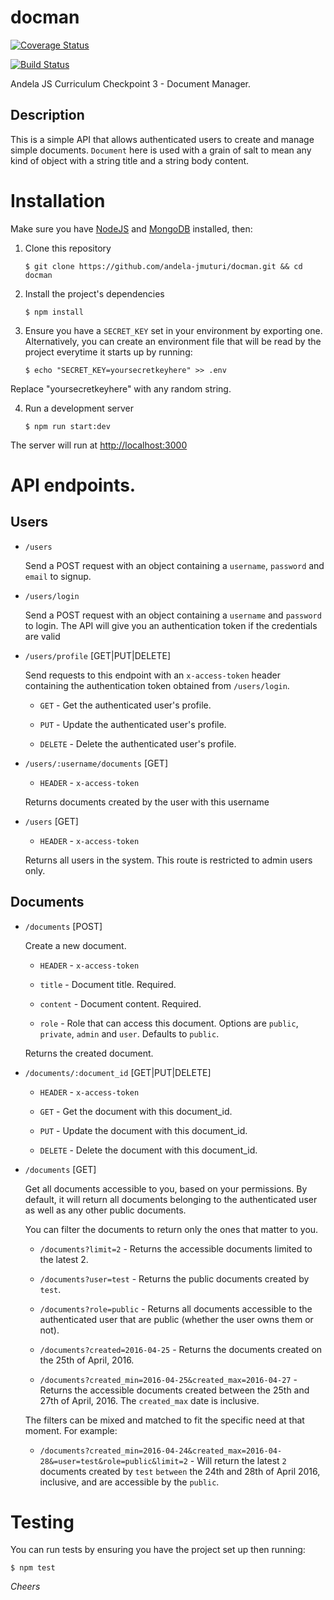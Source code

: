 # docman

[![Coverage Status](https://coveralls.io/repos/github/andela-jmuturi/docman/badge.svg?branch=master)](https://coveralls.io/github/andela-jmuturi/docman?branch=master)

[![Build Status](https://travis-ci.org/andela-jmuturi/docman.svg?branch=master)](https://travis-ci.org/andela-jmuturi/docman)

Andela JS Curriculum Checkpoint 3 - Document Manager.

## Description
This is a simple API that allows authenticated users to create and manage
simple documents. `Document` here is used with a grain of salt to mean any kind
of object with a string title and a string body content.

# Installation
Make sure you have [NodeJS](https://nodejs.org/en/download/) and [MongoDB](https://docs.mongodb.org/manual/installation/) installed, then:

1. Clone this repository
    ```
    $ git clone https://github.com/andela-jmuturi/docman.git && cd docman
    ```
2. Install the project's dependencies
    ```
    $ npm install
    ```
3. Ensure you have a `SECRET_KEY` set in your environment by exporting one.
Alternatively, you can create an environment file that will be read by the
project everytime it starts up by running:
    ```
    $ echo "SECRET_KEY=yoursecretkeyhere" >> .env
    ```
Replace "yoursecretkeyhere" with any random string.

4. Run a development server
    ```
    $ npm run start:dev
    ```
The server will run at [http://localhost:3000](http://localhost:3000)

# API endpoints.

## Users

* `/users`

    Send a POST request with an object containing a `username`, `password` and
    `email` to signup.

* `/users/login`

    Send a POST request with an object containing a `username` and `password`
    to login. The API will give you an authentication token if the credentials
    are valid

* `/users/profile` [GET|PUT|DELETE]

    Send requests to this endpoint with an `x-access-token` header containing
    the authentication token obtained from `/users/login`.
    - `GET` - Get the authenticated user's profile.

    - `PUT` - Update the authenticated user's profile.

    - `DELETE` - Delete the authenticated user's profile.


* `/users/:username/documents` [GET]
    - `HEADER` - `x-access-token`

    Returns documents created by the user with this username

* `/users` [GET]
    - `HEADER` - `x-access-token`

    Returns all users in the system. This route is restricted to admin users only.

## Documents
* `/documents` [POST]

     Create a new document.
     - `HEADER` - `x-access-token`

     - `title` - Document title. Required.

     - `content` - Document content. Required.

     - `role` - Role that can access this document. Options are `public`, `private`, `admin` and `user`. Defaults to `public`.

    Returns the created document.

* `/documents/:document_id` [GET|PUT|DELETE]
    - `HEADER` - `x-access-token`

    - `GET` - Get the document with this document_id.

    - `PUT` - Update the document with this document_id.

    - `DELETE` - Delete the document with this document_id.


* `/documents` [GET]

    Get all documents accessible to you, based on your permissions.
    By default, it will return all documents belonging to the authenticated user
    as well as any other public documents.

    You can filter the documents to return only the ones that matter to you.
    - `/documents?limit=2` - Returns the accessible documents limited to the latest 2.

    - `/documents?user=test` - Returns the public documents created by `test`.

    - `/documents?role=public` - Returns all documents accessible to the authenticated user that are public (whether the user owns them or not).

    - `/documents?created=2016-04-25` - Returns the documents created on the
    25th of April, 2016.

    - `/documents?created_min=2016-04-25&created_max=2016-04-27` - Returns the accessible documents created between the 25th and 27th of April, 2016. The `created_max` date is inclusive.

    The filters can be mixed and matched to fit the specific need at that moment. For example:
    - `/documents?created_min=2016-04-24&created_max=2016-04-28&=user=test&role=public&limit=2` - Will return the latest `2` documents created by `test` `between` the 24th and 28th of April 2016, inclusive, and are accessible by the `public`.

# Testing
You can run tests by ensuring you have the project set up then running:

    $ npm test


*Cheers*
